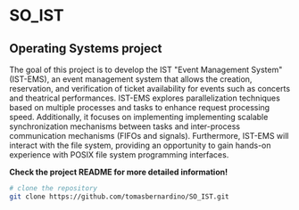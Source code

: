 # SO_IST

## Operating Systems project
The goal of this project is to develop the IST "Event Management System" (IST-EMS), an event management system that allows the creation, reservation, and verification of ticket availability for events such as concerts and theatrical performances. IST-EMS explores parallelization techniques based on multiple processes and tasks to enhance request processing speed. Additionally, it focuses on implementing implementing scalable synchronization mechanisms between tasks and inter-process communication mechanisms (FIFOs and signals). Furthermore, IST-EMS will interact with the file system, providing an opportunity to gain hands-on experience with POSIX file system programming interfaces.

**Check the project README for more detailed information!**
```bash
# clone the repository
git clone https://github.com/tomasbernardino/SO_IST.git
```
